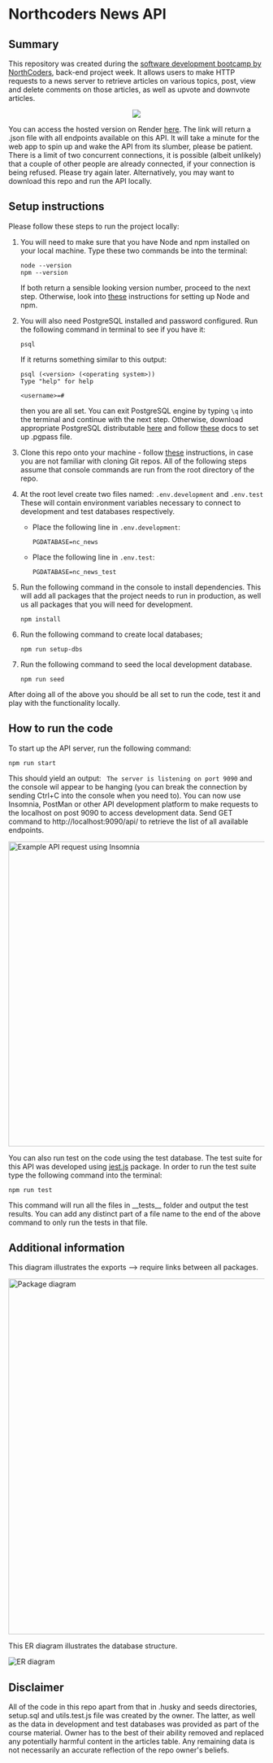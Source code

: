 # Northcoders News API

## Summary
This repository was created during the [software development bootcamp by NorthCoders](https://northcoders.com/our-courses/coding-bootcamp), back-end project week. It allows users to make HTTP requests to a news server to retrieve articles on various topics, post, view and delete comments on those articles, as well as upvote and downvote articles.

<p align="center"><img src="https://raw.githubusercontent.com/VikSil/NC-news-backend-API/main/assets/img/GIF_demo.gif" /></p>

You can access the hosted version on Render [here](https://nc-news-api-n397.onrender.com/api). The link will return a .json file with all endpoints available on this API. It will take a minute for the web app to spin up and wake the API from its slumber, please be patient. There is a limit of two concurrent connections, it is possible (albeit unlikely) that a couple of other people are already connected, if your connection is being refused. Please try again later. Alternatively, you may want to download this repo and run the API locally.


## Setup instructions

Please follow these steps to run the project locally:

1. You will need to make sure that you have Node and npm installed on your local machine. Type these two commands be into the terminal:
    ```
    node --version
    npm --version
    ```
    
    If both return a sensible looking version number, proceed to the next step. Otherwise, look into [these](https://docs.npmjs.com/downloading-and-installing-node-js-and-npm) instructions for setting up Node and npm.

1. You will also need PostgreSQL installed and password configured. Run the following command in terminal to see if you have it:
    ```
    psql
    ```
    
    If it returns something similar to this output: 
    ```
    psql (<version> (<operating system>))
    Type "help" for help

    <username>=#
    ```
    then you are all set. You can exit PostgreSQL engine by typing `\q` into the terminal and continue with the next step. Otherwise, download appropriate PostgreSQL distributable [here](https://www.postgresql.org/download/) and follow [these](https://www.postgresql.org/docs/current/libpq-pgpass.html) docs to set up .pgpass file. 

1. Clone this repo onto your machine - follow [these](https://docs.github.com/en/repositories/creating-and-managing-repositories/cloning-a-repository) instructions, in case you are not familiar with cloning Git repos. All of the following steps assume that console commands are run from the root directory of the repo.

1. At the root level create two files named: `.env.development` and `.env.test` These will contain environment variables necessary to connect to development and test databases respectively.
    + Place the following line in `.env.development`:
        ```
        PGDATABASE=nc_news
        ``` 
    + Place the following line in `.env.test`:
        ```
        PGDATABASE=nc_news_test
        ``` 
1. Run the following command in the console to install dependencies. This will add all packages that the project needs to run in production, as well us all packages that you will need for development.
    ```
    npm install
    ```

1. Run the following command to create local databases;
    ```
    npm run setup-dbs
    ```
1. Run the following command to seed the local development database.
    ```
    npm run seed
    ```

After doing all of the above you should be all set to run the code, test it and play with the functionality locally.

## How to run the code

To start up the API server, run the following command:
```
npm run start
```
This should yield an output: ``` The server is listening on port 9090``` and the console wil appear to be hanging (you can break the connection by sending Ctrl+C into the console when you need to).
You can now use Insomnia, PostMan or other API development platform to make requests to the localhost on post 9090 to access development data. Send GET command to http://localhost:9090/api/ to retrieve the list of all available endpoints.

<img src="https://raw.githubusercontent.com/VikSil/NC-news-backend-API/main/assets/img/Insomnia.png" alt="Example API request using Insomnia" width="600"/>

You can also run test on the code using the test database. The test suite for this API was developed using [jest.js](https://jestjs.io/) package. In order to run the test suite type the following command into the terminal:
```
npm run test
```
This command will run all the files in \_\_tests\_\_ folder and output the test results. You can add any distinct part of a file name to the end of the above command to only run the tests in that file.

## Additional information

This diagram illustrates the exports --> require links between all packages.

<img src="https://raw.githubusercontent.com/VikSil/NC-news-backend-API/main/assets/img/component_diagram.png" alt="Package diagram" width="700"/>

This ER diagram illustrates the database structure.

<img src="https://raw.githubusercontent.com/VikSil/NC-news-backend-API/main/assets/img/ER_diagram.png" alt="ER diagram" />




## Disclaimer
All of the code in this repo apart from that in .husky and seeds directories, setup.sql and utils.test.js file was created by the owner. The latter, as well as the data in development and test databases was provided as part of the course material. Owner has to the best of their ability removed and replaced any potentially harmful content in the articles table. Any remaining data is not necessarily an accurate reflection of the repo owner's beliefs.
